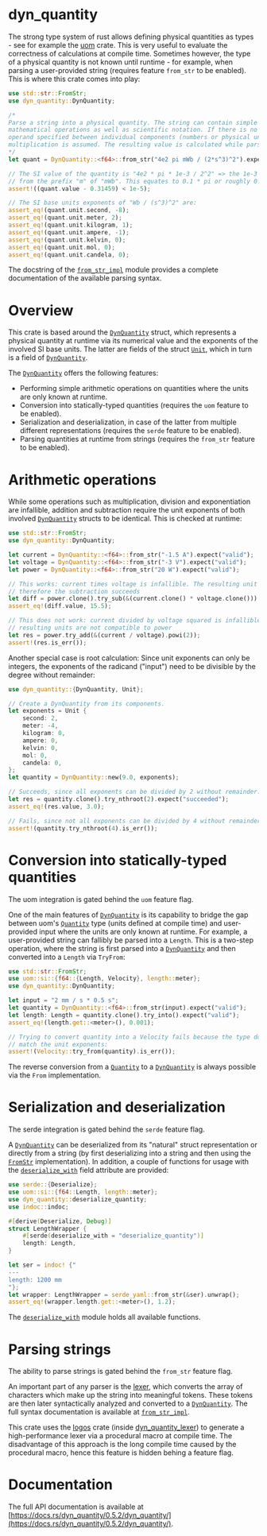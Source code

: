 dyn_quantity
============

[`DynQuantity`]: https://docs.rs/dyn_quantity/0.5.2/dyn_quantity/quantity/struct.DynQuantity.html
[`Unit`]: https://docs.rs/dyn_quantity/0.5.2/dyn_quantity/unit/struct.Unit.html
[`Quantity`]: https://docs.rs/uom/latest/uom/si/struct.Quantity.html
[`deserialize_with`]: https://docs.rs/dyn_quantity/0.5.2/dyn_quantity/deserialize_with/index.html
[`FromStr`]: https://doc.rust-lang.org/std/str/trait.FromStr.html
[`from_str_impl`]: https://docs.rs/dyn_quantity/0.5.2/dyn_quantity/quantity/from_str_impl/index.html
[dyn_quantity_lexer]: https://docs.rs/dyn_quantity_lexer/latest/dyn_quantity_lexer/index.html

The strong type system of rust allows defining physical quantities as types -
see for example the [uom](https://docs.rs/uom/latest/uom/) crate. This is very
useful to evaluate the correctness of calculations at compile time. Sometimes
however, the type of a physical quantity is not known until runtime - for
example, when parsing a user-provided string (requires feature `from_str` to
be enabled). This is where this crate comes into play:

```rust
use std::str::FromStr;
use dyn_quantity::DynQuantity;

/*
Parse a string into a physical quantity. The string can contain simple 
mathematical operations as well as scientific notation. If there is no
operand specified between individual components (numbers or physical units),
multiplication is assumed. The resulting value is calculated while parsing.
*/
let quant = DynQuantity::<f64>::from_str("4e2 pi mWb / (2*s^3)^2").expect("valid");

// The SI value of the quantity is "4e2 * pi * 1e-3 / 2^2" => the 1e-3 stems 
// from the prefix "m" of "mWb". This equates to 0.1 * pi or roughly 0.31459.
assert!((quant.value - 0.31459) < 1e-5);

// The SI base units exponents of "Wb / (s^3)^2" are:
assert_eq!(quant.unit.second, -8);
assert_eq!(quant.unit.meter, 2);
assert_eq!(quant.unit.kilogram, 1);
assert_eq!(quant.unit.ampere, -1);
assert_eq!(quant.unit.kelvin, 0);
assert_eq!(quant.unit.mol, 0);
assert_eq!(quant.unit.candela, 0);
```

The docstring of the [`from_str_impl`] module provides a complete documentation of
the available parsing syntax.

# Overview

This crate is based around the [`DynQuantity`] struct, which represents a
physical quantity at runtime via its numerical value and the exponents of the
involved SI base units. The latter are fields of the struct [`Unit`],
which in turn is a field of [`DynQuantity`].

The [`DynQuantity`] offers the following features:
* Performing simple arithmetic operations on quantities where the units are
only known at runtime.
* Conversion into statically-typed quantities (requires the `uom` feature to
be enabled).
* Serialization and deserialization, in case of the latter from multiple
different representations (requires the `serde` feature to be enabled).
* Parsing quantities at runtime from strings (requires the `from_str` feature
to be enabled).

# Arithmetic operations

While some operations such as multiplication, division and exponentiation are 
infallible, addition and subtraction require the unit exponents of both involved
[`DynQuantity`] structs to be identical. This is checked at runtime:

```rust
use std::str::FromStr;
use dyn_quantity::DynQuantity;

let current = DynQuantity::<f64>::from_str("-1.5 A").expect("valid");
let voltage = DynQuantity::<f64>::from_str("-3 V").expect("valid");
let power = DynQuantity::<f64>::from_str("20 W").expect("valid");

// This works: current times voltage is infallible. The resulting unit is Watt,
// therefore the subtraction succeeds
let diff = power.clone().try_sub(&(current.clone() * voltage.clone())).expect("units are compatible");
assert_eq!(diff.value, 15.5);

// This does not work: current divided by voltage squared is infallible, but the
// resulting units are not compatible to power
let res = power.try_add(&(current / voltage).powi(2));
assert!(res.is_err());
```

Another special case is root calculation: Since unit exponents can only be
integers, the exponents of the radicand ("input") need to be divisible by the
degree without remainder:

```rust
use dyn_quantity::{DynQuantity, Unit};

// Create a DynQuantity from its components.
let exponents = Unit {
    second: 2,
    meter: -4,
    kilogram: 0,
    ampere: 0,
    kelvin: 0,
    mol: 0,
    candela: 0,
};
let quantity = DynQuantity::new(9.0, exponents);

// Succeeds, since all exponents can be divided by 2 without remainder:
let res = quantity.clone().try_nthroot(2).expect("succeeded");
assert_eq!(res.value, 3.0);

// Fails, since not all exponents can be divided by 4 without remainder: 
assert!(quantity.try_nthroot(4).is_err());
```

# Conversion into statically-typed quantities

The uom integration is gated behind the `uom` feature flag.

One of the main features of [`DynQuantity`] is its capability to bridge the gap
between uom's [`Quantity`] type (units defined at compile time) and user-provided
input where the units are only known at runtime. For example, a user-provided
string can fallibly be parsed into a `Length`. This is a two-step operation,
where the string is first parsed into a [`DynQuantity`] and then converted
into a `Length` via `TryFrom`:

```rust
use std::str::FromStr;
use uom::si::{f64::{Length, Velocity}, length::meter};
use dyn_quantity::DynQuantity;

let input = "2 mm / s * 0.5 s";
let quantity = DynQuantity::<f64>::from_str(input).expect("valid");
let length: Length = quantity.clone().try_into().expect("valid");
assert_eq!(length.get::<meter>(), 0.001);

// Trying to convert quantity into a Velocity fails because the type does not
// match the unit exponents:
assert!(Velocity::try_from(quantity).is_err());
```

The reverse conversion from a [`Quantity`] to a [`DynQuantity`] is always
possible via the `From` implementation.

# Serialization and deserialization

The serde integration is gated behind the `serde` feature flag.

A [`DynQuantity`] can be deserialized from its "natural" struct representation
or directly from a string (by first deserializing into a string and then using
the [`FromStr`] implementation). In addition, a couple of functions for usage
with the [`deserialize_with`](https://serde.rs/field-attrs.html#deserialize_with)
field attribute are provided:

```rust
use serde::{Deserialize};
use uom::si::{f64::Length, length::meter};
use dyn_quantity::deserialize_quantity;
use indoc::indoc;

#[derive(Deserialize, Debug)]
struct LengthWrapper {
    #[serde(deserialize_with = "deserialize_quantity")]
    length: Length,
}

let ser = indoc! {"
---
length: 1200 mm
"};
let wrapper: LengthWrapper = serde_yaml::from_str(&ser).unwrap();
assert_eq!(wrapper.length.get::<meter>(), 1.2);
```
The [`deserialize_with`] module holds all available functions.

# Parsing strings

The ability to parse strings is gated behind the `from_str` feature flag.

An important part of any parser is the
[lexer](https://en.wikipedia.org/wiki/Lexical_analysis), which converts the
array of characters which make up the string into meaningful tokens. These
tokens are then later syntactically analyzed and converted to a [`DynQuantity`].
The full syntax documentation is available at [`from_str_impl`].

This crate uses the [logos](https://docs.rs/logos/latest/logos/) crate (inside
[dyn_quantity_lexer]) to generate a high-performance lexer via a procedural
macro at compile time. The disadvantage of this approach is the long compile
time caused by the procedural macro, hence this feature is hidden behing a
feature flag.

# Documentation

The full API documentation is available at [https://docs.rs/dyn_quantity/0.5.2/dyn_quantity/](https://docs.rs/dyn_quantity/0.5.2/dyn_quantity/).